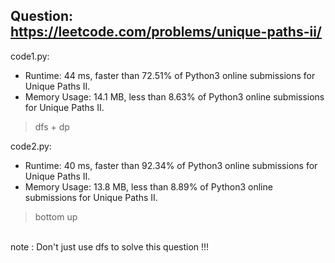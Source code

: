 ## Question: https://leetcode.com/problems/unique-paths-ii/

code1.py:
* Runtime: 44 ms, faster than 72.51% of Python3 online submissions for Unique Paths II.
* Memory Usage: 14.1 MB, less than 8.63% of Python3 online submissions for Unique Paths II.
>dfs + dp

code2.py:
* Runtime: 40 ms, faster than 92.34% of Python3 online submissions for Unique Paths II.
* Memory Usage: 13.8 MB, less than 8.89% of Python3 online submissions for Unique Paths II.
>bottom up

</br>note : Don't just use dfs to solve this question !!!

